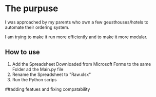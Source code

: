 # The purpuse

I was approached by my parents who own a few geusthouses/hotels to automate their ordering system.

I am trying to make it run more efficiently and to make it more modular.

## How to use
1. Add the Spreadsheet Downloaded from Microsoft Forms to the same Folder ad the Main.py file
2. Rename the Spreadsheet to "Raw.xlsx" 
3. Run the Python scrips

##adding featues and fixing compatability